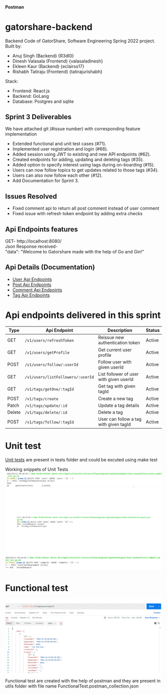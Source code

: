 #### Postman
# gatorshare-backend
Backend Code of GatorShare, Software Engineering Spring 2022 project.
Built by:
- Anuj Singh (Backend) {R3dI0}
- Dinesh Valasala (Frontend) {valasaladinesh}
- Ekleen Kaur (Backend) {eclairss17}
- Rishabh Tatiraju (Frontend) {tatirajurishabh}

Stack:
- Frontend: React.js
- Backend: GoLang
- Database: Postgres and sqlite

## Sprint 3 Deliverables
We have attached git (#issue number) with corresponding feature implementation

- Extended functional and unit test cases (#71).
- Implemented user registration and login (#66). 
- Added session using JWT to existing and new API endpoints (#62).
- Created endpoints for adding, updating and deleting tags (#35). 
- Added option to specify interest using tags during on-boarding (#15).
- Users can now follow topics to get updates related to those tags (#34).
- Users can also now follow each other (#12). 
- Add Documentation for Sprint 3.

## Issues Resolved
- Fixed comment api to return all post comment instead of user comment
- Fixed issue with refresh token endpoint by adding extra checks
## Api Endpoints features
GET- http://localhost:8080/ <br>
Json Response received- <br>
    "data": "Welcome to Gatorshare made with the help of Go and Gin!"

## Api Details (Documentation)
- [User Api Endpoints](./documentation/User_api.md)
- [Post Api Endpoints](./documentation/Posts_api.md)
- [Comment Api Endpoints](./documentation/Comment_api.md)
- [Tag Api Endpoints](./documentation/Tag_api.md)

# Api endpoints delivered in this sprint 

| Type | Api Endpoint | Description | Status |
| ----------- | ----------- | ----------- | ----------- |
| GET | `/v1/users/refreshToken` | Reissue new authentication token | Active |
| GET | `/v1/users/getProfile` | Get current user profile | Active |
| POST | `/v1/users/follow/:userId` | Follow user with given userId | Active |
| GET | `/v1/users/listFollowers/:userId` | List follower of user with given userId | Active |
| GET | `/v1/tags/getOne/:tagId` | Get tag with given tagId | Active |
| POST | `/v1/tags/create` | Create a new tag | Active |
| Patch | `/v1/tags/update/:id` | Update a tag details | Active |
| Delete | `/v1/tags/delete/:id` | Delete a tag | Active |
| POST | `/v1/tags/follow/:tagId` | User can follow a tag with given tagId | Active |

# Unit test
[Unit tests](./tests/) are present in tests folder and could be excuted using make test

Working snippets of Unit Tests
![User Test](./documentation/screenshots/UsersTest1.PNG)
![User Post Test](./documentation/screenshots/PostsTest1.PNG)
![User Comment Test](./documentation/screenshots/CommentsTests1.PNG)


# Functional test
![Functional test](./documentation/screenshots/output_sprint3_functional_test.gif) 
Functional test are created with the help of postman and they are present in utils folder with file name FunctionalTest.postman_collection.json